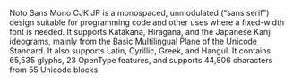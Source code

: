 Noto Sans Mono CJK JP is a monospaced, unmodulated (“sans serif”) design suitable for programming code and other uses where a fixed-width font is needed. It supports Katakana, Hiragana, and the Japanese Kanji ideograms, mainly from the Basic Multilingual Plane of the Unicode Standard. It also supports Latin, Cyrillic, Greek, and Hangul. It contains 65,535 glyphs, 23 OpenType features, and supports 44,806 characters from 55 Unicode blocks.